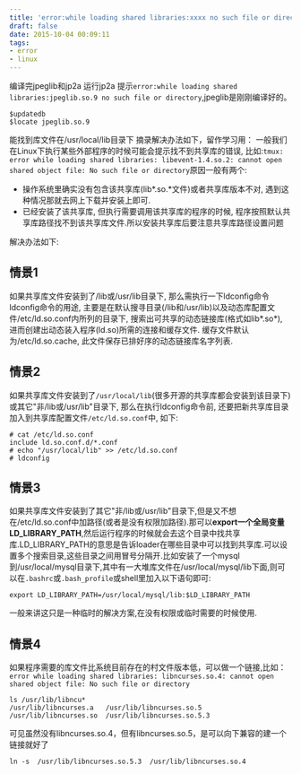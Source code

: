 ```yaml
---
title: 'error:while loading shared libraries:xxxx no such file or directory'
draft: false
date: 2015-10-04 00:09:11
tags:
- error
- linux
---
```


编译完jpeglib和jp2a 运行jp2a 提示`error:while loading shared libraries:jpeglib.so.9 no such file or directory`,jpeglib是刚刚编译好的。
``` 
$updatedb
$locate jpeglib.so.9
```
能找到库文件在/usr/local/lib目录下
摘录解决办法如下，留作学习用：
一般我们在Linux下执行某些外部程序的时候可能会提示找不到共享库的错误, 比如:`tmux: error while loading shared libraries: libevent-1.4.so.2: cannot open shared object file: No such file or directory`原因一般有两个:
* 操作系统里确实没有包含该共享库(lib*.so.*文件)或者共享库版本不对, 遇到这种情况那就去网上下载并安装上即可.
* 已经安装了该共享库, 但执行需要调用该共享库的程序的时候, 程序按照默认共享库路径找不到该共享库文件.所以安装共享库后要注意共享库路径设置问题

解决办法如下:
## 情景1
如果共享库文件安装到了/lib或/usr/lib目录下, 那么需执行一下ldconfig命令  
ldconfig命令的用途, 主要是在默认搜寻目录(/lib和/usr/lib)以及动态库配置文件/etc/ld.so.conf内所列的目录下, 搜索出可共享的动态链接库(格式如lib*.so*), 进而创建出动态装入程序(ld.so)所需的连接和缓存文件. 缓存文件默认为/etc/ld.so.cache, 此文件保存已排好序的动态链接库名字列表.

## 情景2
如果共享库文件安装到了`/usr/local/lib`(很多开源的共享库都会安装到该目录下)或其它"非/lib或/usr/lib"目录下, 那么在执行ldconfig命令前, 还要把新共享库目录加入到共享库配置文件`/etc/ld.so.conf`中, 如下:
```
# cat /etc/ld.so.conf
include ld.so.conf.d/*.conf
# echo "/usr/local/lib" >> /etc/ld.so.conf
# ldconfig
```
## 情景3
如果共享库文件安装到了其它"非/lib或/usr/lib"目录下,但是又不想在/etc/ld.so.conf中加路径(或者是没有权限加路径).那可以**export一个全局变量LD_LIBRARY_PATH**,然后运行程序的时候就会去这个目录中找共享库.LD_LIBRARY_PATH的意思是告诉loader在哪些目录中可以找到共享库.可以设置多个搜索目录,这些目录之间用冒号分隔开.比如安装了一个mysql到/usr/local/mysql目录下,其中有一大堆库文件在/usr/local/mysql/lib下面,则可以在`.bashrc`或`.bash_profile`或shell里加入以下语句即可:
```
export LD_LIBRARY_PATH=/usr/local/mysql/lib:$LD_LIBRARY_PATH
```
一般来讲这只是一种临时的解决方案,在没有权限或临时需要的时候使用.

## 情景4
如果程序需要的库文件比系统目前存在的村文件版本低，可以做一个链接,比如：
`error while loading shared libraries: libncurses.so.4: cannot open shared object file: No such file or directory`
```
ls /usr/lib/libncu*
/usr/lib/libncurses.a   /usr/lib/libncurses.so.5
/usr/lib/libncurses.so  /usr/lib/libncurses.so.5.3
```
可见虽然没有libncurses.so.4，但有libncurses.so.5，是可以向下兼容的建一个链接就好了
```
ln -s  /usr/lib/libncurses.so.5.3  /usr/lib/libncurses.so.4
```

